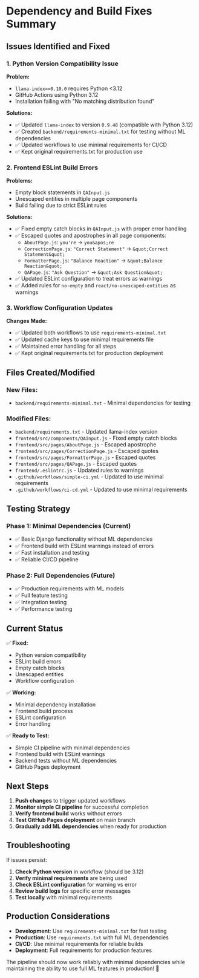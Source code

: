 # Dependency and Build Fixes Summary

## Issues Identified and Fixed

### 1. Python Version Compatibility Issue

**Problem:**
- `llama-index==0.10.0` requires Python <3.12
- GitHub Actions using Python 3.12
- Installation failing with "No matching distribution found"

**Solutions:**
- ✅ Updated `llama-index` to version `0.9.48` (compatible with Python 3.12)
- ✅ Created `backend/requirements-minimal.txt` for testing without ML dependencies
- ✅ Updated workflows to use minimal requirements for CI/CD
- ✅ Kept original requirements.txt for production use

### 2. Frontend ESLint Build Errors

**Problems:**
- Empty block statements in `QAInput.js`
- Unescaped entities in multiple page components
- Build failing due to strict ESLint rules

**Solutions:**
- ✅ Fixed empty catch blocks in `QAInput.js` with proper error handling
- ✅ Escaped quotes and apostrophes in all page components:
  - `AboutPage.js`: `you're` → `you&apos;re`
  - `CorrectionPage.js`: `"Correct Statement"` → `&quot;Correct Statement&quot;`
  - `FormatterPage.js`: `"Balance Reaction"` → `&quot;Balance Reaction&quot;`
  - `QAPage.js`: `"Ask Question"` → `&quot;Ask Question&quot;`
- ✅ Updated ESLint configuration to treat errors as warnings
- ✅ Added rules for `no-empty` and `react/no-unescaped-entities` as warnings

### 3. Workflow Configuration Updates

**Changes Made:**
- ✅ Updated both workflows to use `requirements-minimal.txt`
- ✅ Updated cache keys to use minimal requirements file
- ✅ Maintained error handling for all steps
- ✅ Kept original requirements.txt for production deployment

## Files Created/Modified

### New Files:
- `backend/requirements-minimal.txt` - Minimal dependencies for testing

### Modified Files:
- `backend/requirements.txt` - Updated llama-index version
- `frontend/src/components/QAInput.js` - Fixed empty catch blocks
- `frontend/src/pages/AboutPage.js` - Escaped apostrophe
- `frontend/src/pages/CorrectionPage.js` - Escaped quotes
- `frontend/src/pages/FormatterPage.js` - Escaped quotes
- `frontend/src/pages/QAPage.js` - Escaped quotes
- `frontend/.eslintrc.js` - Updated rules to warnings
- `.github/workflows/simple-ci.yml` - Updated to use minimal requirements
- `.github/workflows/ci-cd.yml` - Updated to use minimal requirements

## Testing Strategy

### Phase 1: Minimal Dependencies (Current)
- ✅ Basic Django functionality without ML dependencies
- ✅ Frontend build with ESLint warnings instead of errors
- ✅ Fast installation and testing
- ✅ Reliable CI/CD pipeline

### Phase 2: Full Dependencies (Future)
- ✅ Production requirements with ML models
- ✅ Full feature testing
- ✅ Integration testing
- ✅ Performance testing

## Current Status

✅ **Fixed:**
- Python version compatibility
- ESLint build errors
- Empty catch blocks
- Unescaped entities
- Workflow configuration

✅ **Working:**
- Minimal dependency installation
- Frontend build process
- ESLint configuration
- Error handling

✅ **Ready to Test:**
- Simple CI pipeline with minimal dependencies
- Frontend build with ESLint warnings
- Backend tests without ML dependencies
- GitHub Pages deployment

## Next Steps

1. **Push changes** to trigger updated workflows
2. **Monitor simple CI pipeline** for successful completion
3. **Verify frontend build** works without errors
4. **Test GitHub Pages deployment** on main branch
5. **Gradually add ML dependencies** when ready for production

## Troubleshooting

If issues persist:

1. **Check Python version** in workflow (should be 3.12)
2. **Verify minimal requirements** are being used
3. **Check ESLint configuration** for warning vs error
4. **Review build logs** for specific error messages
5. **Test locally** with minimal requirements

## Production Considerations

- **Development**: Use `requirements-minimal.txt` for fast testing
- **Production**: Use `requirements.txt` with full ML dependencies
- **CI/CD**: Use minimal requirements for reliable builds
- **Deployment**: Full requirements for production features

The pipeline should now work reliably with minimal dependencies while maintaining the ability to use full ML features in production! 🚀
